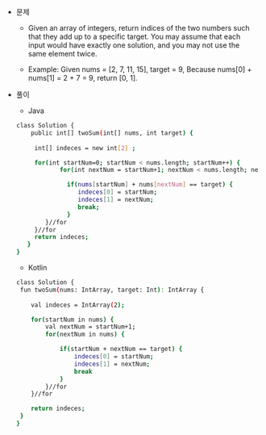 
 - 문제
   - Given an array of integers, return indices of the two numbers such that they add up to a specific target.
 You may assume that each input would have exactly one solution, and you may not use the same element twice.

    - Example:
    Given nums = [2, 7, 11, 15], target = 9,
    Because nums[0] + nums[1] = 2 + 7 = 9,
    return [0, 1].

 - 풀이
    - Java 
    ```sh
    class Solution {
        public int[] twoSum(int[] nums, int target) {
        
         int[] indeces = new int[2] ;

         for(int startNum=0; startNum < nums.length; startNum++) {
                for(int nextNum = startNum+1; nextNum < nums.length; nextNum++) {

                  if(nums[startNum] + nums[nextNum] == target) {
                     indeces[0] = startNum;
                     indeces[1] = nextNum;
                     break;
                  }
            }//for
         }//for
         return indeces;
       }
    }
    ```

   - Kotlin
    ```sh
   class Solution {
     fun twoSum(nums: IntArray, target: Int): IntArray {
      
        val indeces = IntArray(2);

        for(startNum in nums) {
            val nextNum = startNum+1;
            for(nextNum in nums) {

                if(startNum + nextNum == target) {
                    indeces[0] = startNum;
                    indeces[1] = nextNum;
                    break
                }
            }//for
        }//for

        return indeces;
     }
   }
    ```
